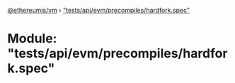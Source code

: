 [@ethereumjs/vm](../README.md) › ["tests/api/evm/precompiles/hardfork.spec"](_tests_api_evm_precompiles_hardfork_spec_.md)

# Module: "tests/api/evm/precompiles/hardfork.spec"


